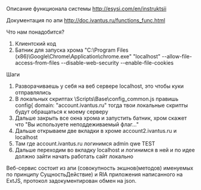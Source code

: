 Описание функционала системы
http://esysi.com/en/instruktsii

Документация по апи
http://doc.ivantus.ru/functions_func.html

Что нам понадобится?
1. Клиентский код
2. Батник для запуска хрома
"C:\Program Files (x86)\Google\Chrome\Application\chrome.exe" "localhost" --allow-file-access-from-files --disable-web-security --enable-file-cookies

Шаги
1. Разворачиваешь у себя на веб сервере localhost, это чтобы куки отправлялись
2. В локальных скриптах \Scripts\Base\config_common.js правишь config{ domain: "account.ivantus.ru"
тогда твои локальные скрипты будут обращаться к моему серверу
3. Дальше закрыть все окна хрома и запустить батник, хром скажет что "Вы используете неподдеживаемый флаг..."
4. Дальше открываем две вкладки в хроме account2.ivantus.ru и localhost
5. Там где account.ivantus.ru логинимся admin qwe TEST
6. Дальше переходим во вкладку localhost и логинимся в ней и по идее должно зайти начать работать сайт локально


Веб-сервис состоит из апи (совокупность экшнов(методов) именуемых по принципу СущностьДействие)
и RIA приложения написанного на ExtJS, протокол задокументирован обмен на json.
